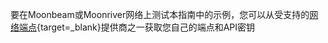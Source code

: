 要在Moonbeam或Moonriver网络上测试本指南中的示例，您可以从受支持的[网络端点](/builders/get-started/endpoints/){target=\_blank}提供商之一获取您自己的端点和API密钥